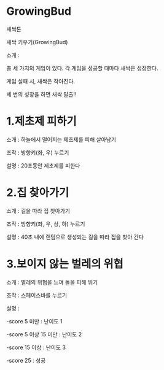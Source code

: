 # GrowingBud
새싹톤

새싹 키우기(GrowingBud)

소개 :

총 세 가지의 게임이 있다. 각 게임을 성공할 때마다 새싹은 성장한다.

게임 실패 시, 새싹은 작아진다.

세 번의 성장을 하면 새싹 탈출!!


# 1.제초제 피하기

소개 : 하늘에서 떨어지는 제초제를 피해 살아남기

조작 : 방향키(좌, 우) 누르기

설명 : 20초동안 제초제를 피한다



# 2.집 찾아가기

소개 : 길을 따라 집 찾아가기

조작 : 방향키(좌, 우, 상, 하) 누르기

설명 : 40초 내에 랜덤으로 생성되는 길을 따라 집을 찾아 간다



# 3.보이지 않는 벌레의 위협

소개 : 벌레의 위협을 느껴 돌을 피해 뛰기

조작 : 스페이스바를 누르기

설명 :

-score 5 미만 : 난이도 1

-score 5 이상 15 미만 : 난이도 2

-score 15 이상 : 난이도 3

-score 25 : 성공
